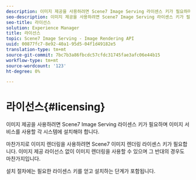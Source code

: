```yaml
---
description: 이미지 제공을 사용하려면 Scene7 Image Serving 라이센스 키가 필요하며 이미지 서비스를 사용할 각 시스템에 설치해야 합니다.
seo-description: 이미지 제공을 사용하려면 Scene7 Image Serving 라이센스 키가 필요하며 이미지 서비스를 사용할 각 시스템에 설치해야 합니다.
seo-title: 라이선스
solution: Experience Manager
title: 라이선스
topic: Scene7 Image Serving - Image Rendering API
uuid: 00877fc7-8e92-40a1-95d5-04f1d49182e5
translation-type: tm+mt
source-git-commit: 7bc7b3a86fbcdc57cfdc31745fae3afc06e44b15
workflow-type: tm+mt
source-wordcount: '123'
ht-degree: 0%

---
```



# 라이선스{#licensing}

이미지 제공을 사용하려면 Scene7 Image Serving 라이센스 키가 필요하며 이미지 서비스를 사용할 각 시스템에 설치해야 합니다.

마찬가지로 이미지 렌더링을 사용하려면 Scene7 이미지 렌더링 라이센스 키가 필요합니다. 이미지 제공 라이선스 없이 이미지 렌더링을 사용할 수 있으며 그 반대의 경우도 마찬가지입니다.

설치 절차에는 필요한 라이센스 키를 얻고 설치하는 단계가 포함됩니다.
